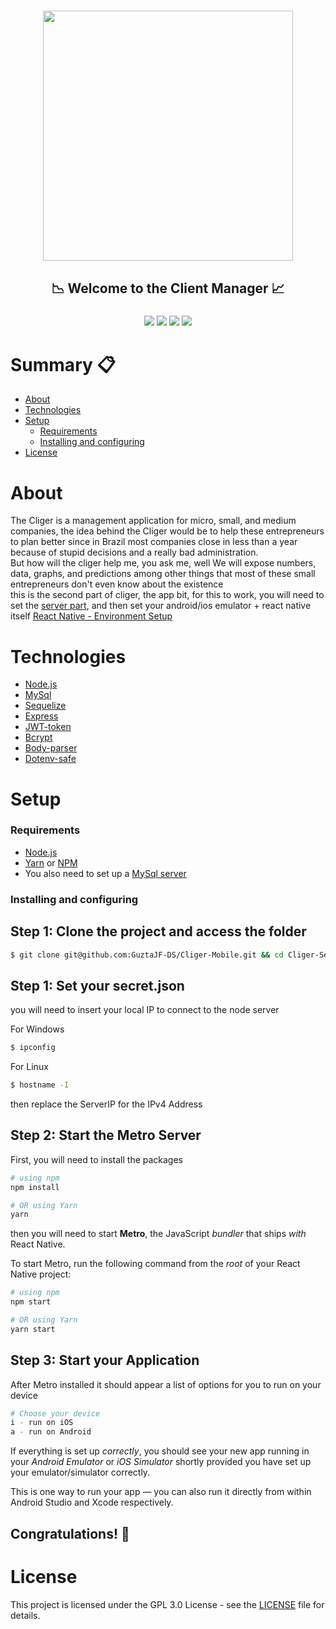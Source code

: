 <h1 align="center"><h1 align="center"><img src="src/assets/Cliger_Logo.png" height="400"></h1></h1>
<h2 align="center">📉 Welcome to the Client Manager 📈</h2>
<h3 align="center"><img src="https://img.shields.io/github/issues/GuztaJF-DS/Cliger-Server"/> <img src="https://img.shields.io/github/stars/GuztaJF-DS/Cliger-Server"/> <img src="https://img.shields.io/github/license/GuztaJF-DS/Cliger-Server"/>  <img src="https://img.shields.io/twitter/url?style=social&url=https%3A%2F%2Ftwitter.com%2FIGotaMellowship"/></h3>

# Summary 📋

<!--ts-->

-   [About](#about)
-   [Technologies](#technologies)
-   [Setup](#setup)
    -   [Requirements](#requirements)
    -   [Installing and configuring](#installing-and-configuring)
-   [License](#license)
<!--te-->

# About

The Cliger is a management application for micro, small, and medium companies, the idea behind the Cliger would be to help these entrepreneurs to plan better since in Brazil most companies close in less than a year because of stupid decisions and a really bad administration.<br>
But how will the cliger help me, you ask me, well We will expose numbers, data, graphs, and predictions among other things that most of these small entrepreneurs don't even know about the existence<br>
this is the second part of cliger, the app bit, for this to work, you will need to set the [server part](https://github.com/GuztaJF-DS/Cliger-Server), and then set your android/ios emulator + react native itself [React Native - Environment Setup](https://reactnative.dev/docs/environment-setup)

# Technologies

-   [Node.js ](https://nodejs.org/en/)
-   [MySql](https://www.mysql.com/)
-   [Sequelize](https://sequelize.org/)
-   [Express](https://expressjs.com/pt-br/)
-   [JWT-token](https://jwt.io/)
-   [Bcrypt](https://github.com/kelektiv/node.bcrypt.js/)
-   [Body-parser](https://github.com/expressjs/body-parser)
-   [Dotenv-safe](https://github.com/rolodato/dotenv-safe)

# Setup

### Requirements

-   [Node.js](https://nodejs.org/en/)
-   [Yarn](https://classic.yarnpkg.com/) or [NPM](https://www.npmjs.com/)
-   You also need to set up a [MySql server](https://www.mysql.com/)

### Installing and configuring

## Step 1: Clone the project and access the folder

```bash
$ git clone git@github.com:GuztaJF-DS/Cliger-Mobile.git && cd Cliger-Server
```
## Step 1: Set your secret.json

you will need to insert your local IP to connect to the node server

For Windows
```bash
$ ipconfig
```

For Linux
```bash
$ hostname -I
```

then replace the ServerIP for the IPv4 Address

## Step 2: Start the Metro Server

First, you will need to install the packages

```bash
# using npm
npm install

# OR using Yarn
yarn
```

then you will need to start **Metro**, the JavaScript _bundler_ that ships _with_ React Native.

To start Metro, run the following command from the _root_ of your React Native project:

```bash
# using npm
npm start

# OR using Yarn
yarn start
```

## Step 3: Start your Application

After Metro installed it should appear a list of options for you to run on your device

```bash
# Choose your device
i - run on iOS
a - run on Android
```

If everything is set up _correctly_, you should see your new app running in your _Android Emulator_ or _iOS Simulator_ shortly provided you have set up your emulator/simulator correctly.

This is one way to run your app — you can also run it directly from within Android Studio and Xcode respectively.
## Congratulations! :tada:

# License

This project is licensed under the GPL 3.0 License - see the [LICENSE](LICENSE) file for details.
